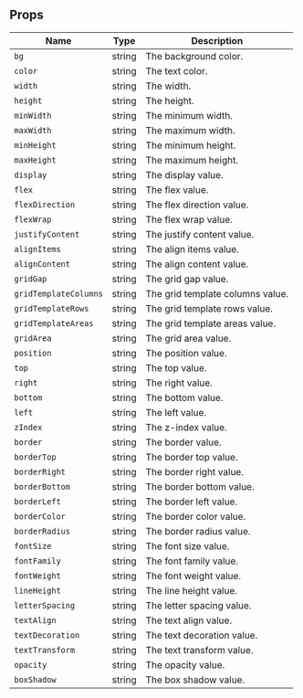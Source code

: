 ## Props

| Name                  | Type   | Description                      |
| --------------------- | ------ | -------------------------------- |
| `bg`                  | string | The background color.            |
| `color`               | string | The text color.                  |
| `width`               | string | The width.                       |
| `height`              | string | The height.                      |
| `minWidth`            | string | The minimum width.               |
| `maxWidth`            | string | The maximum width.               |
| `minHeight`           | string | The minimum height.              |
| `maxHeight`           | string | The maximum height.              |
| `display`             | string | The display value.               |
| `flex`                | string | The flex value.                  |
| `flexDirection`       | string | The flex direction value.        |
| `flexWrap`            | string | The flex wrap value.             |
| `justifyContent`      | string | The justify content value.       |
| `alignItems`          | string | The align items value.           |
| `alignContent`        | string | The align content value.         |
| `gridGap`             | string | The grid gap value.              |
| `gridTemplateColumns` | string | The grid template columns value. |
| `gridTemplateRows`    | string | The grid template rows value.    |
| `gridTemplateAreas`   | string | The grid template areas value.   |
| `gridArea`            | string | The grid area value.             |
| `position`            | string | The position value.              |
| `top`                 | string | The top value.                   |
| `right`               | string | The right value.                 |
| `bottom`              | string | The bottom value.                |
| `left`                | string | The left value.                  |
| `zIndex`              | string | The z-index value.               |
| `border`              | string | The border value.                |
| `borderTop`           | string | The border top value.            |
| `borderRight`         | string | The border right value.          |
| `borderBottom`        | string | The border bottom value.         |
| `borderLeft`          | string | The border left value.           |
| `borderColor`         | string | The border color value.          |
| `borderRadius`        | string | The border radius value.         |
| `fontSize`            | string | The font size value.             |
| `fontFamily`          | string | The font family value.           |
| `fontWeight`          | string | The font weight value.           |
| `lineHeight`          | string | The line height value.           |
| `letterSpacing`       | string | The letter spacing value.        |
| `textAlign`           | string | The text align value.            |
| `textDecoration`      | string | The text decoration value.       |
| `textTransform`       | string | The text transform value.        |
| `opacity`             | string | The opacity value.               |
| `boxShadow`           | string | The box shadow value.            |
